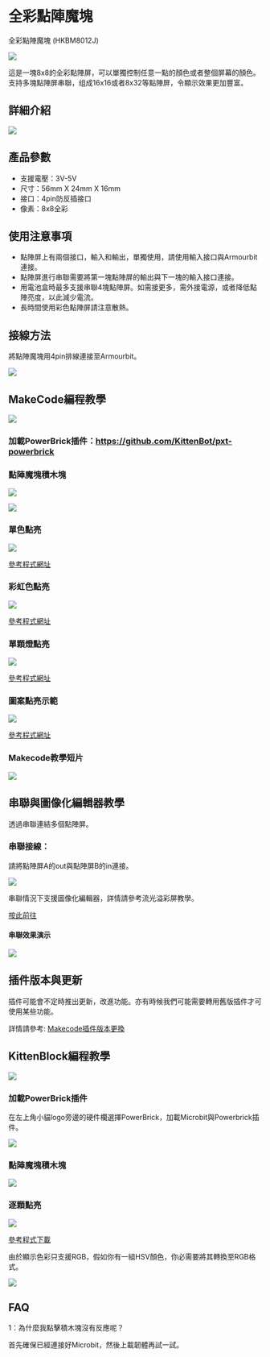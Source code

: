 # 全彩點陣魔塊

全彩點陣魔塊 (HKBM8012J)

![](./images/11_04.png)


這是一塊8x8的全彩點陣屏，可以單獨控制任意一點的顏色或者整個屏幕的顏色。支持多塊點陣屏串聯，组成16x16或者8x32等點陣屏，令顯示效果更加豐富。


## 詳細介紹

![](./images/11_03.png)

## 產品參數

- 支援電壓：3V-5V
- 尺寸：56mm X 24mm X 16mm
- 接口：4pin防反插接口
- 像素：8x8全彩

## 使用注意事項

- 點陣屏上有兩個接口，輸入和輸出，單獨使用，請使用輸入接口與Armourbit連接。
- 點陣屏進行串聯需要將第一塊點陣屏的輸出與下一塊的輸入接口連接。
- 用電池盒時最多支援串聯4塊點陣屏。如需接更多，需外接電源，或者降低點陣亮度，以此減少電流。
- 長時間使用彩色點陣屏請注意散熱。

## 接線方法

將點陣魔塊用4pin排線連接至Armourbit。

![](./images/11_25.png)

## MakeCode編程教學

![](./images/mcbanner.png)

### 加載PowerBrick插件：https://github.com/KittenBot/pxt-powerbrick

### 點陣魔塊積木塊

![](./images/rgbblocks1.png)

![](./images/rgbblocks2.png)

### 單色點亮

![](./images/rgbsingle.png)

[參考程式網址](https://makecode.microbit.org/_dgdfa73fb6jr)

### 彩虹色點亮

![](./images/rgbrainbow.png)

[參考程式網址](https://makecode.microbit.org/_VDtaD6AVjfdd)

### 單顆燈點亮

![](./images/rgbpixel.png)

[參考程式網址](https://makecode.microbit.org/_iv6MHWEkDMjr)

### 圖案點亮示範

![](./images/rgbpyramid.png)

[參考程式網址](https://makecode.microbit.org/_2cF73496m8p1)

### Makecode教學短片

[![](./images/rgbtut.png)](https://www.youtube.com/watch?v=Pmg6Gvg29jo)


## 串聯與圖像化編輯器教學

透過串聯連結多個點陣屏。

### 串聯接線：

請將點陣屏A的out與點陣屏B的in連接。

![](./images/rgbchain.jpg)

串聯情況下支援圖像化編輯器，詳情請參考流光溢彩屏教學。

[按此前往](....//../accessories/LEDMatrix/LEDMatrixDaisyChain.md)

#### 串聯效果演示

![](./images/11_23.png)

## 插件版本與更新

插件可能會不定時推出更新，改進功能。亦有時候我們可能需要轉用舊版插件才可使用某些功能。

詳情請參考: [Makecode插件版本更換](../../../Makecode/makecode_extensionUpdate)

## KittenBlock編程教學

![](./images/kbbanner.png)

### 加載PowerBrick插件

在左上角小貓logo旁邊的硬件欄選擇PowerBrick，加載Microbit與Powerbrick插件。

![](./kbimages/addextension.png)

### 點陣魔塊積木塊

![](./kbimages/rgbblocks.png)

### 逐顆點亮

![](./kbimages/kbrgb.png)

[參考程式下載](https://bit.ly/PowerbrickM9_01sb3)

由於顯示色彩只支援RGB，假如你有一組HSV顏色，你必需要將其轉換至RGB格式。

![](./kbimages/HSVTORGB.png)

## FAQ

1：為什麼我點擊積木塊沒有反應呢？

首先確保已經連接好Microbit，然後上載韌體再試一試。
